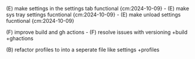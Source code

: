
(E) make settings in the settings tab functional {cm:2024-10-09}
    - (E) make sys tray settings fucntional {cm:2024-10-09}
    - (E) make unload settings fucntional {cm:2024-10-09}

(F) improve build and gh actions
    - (F) resolve issues with versioning +build +ghactions

(B) refactor profiles to into a seperate file like settings +profiles